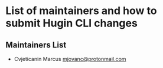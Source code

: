 # List of maintainers and how to submit Hugin CLI changes

## Maintainers List

- Cvjeticanin Marcus <mjovanc@protonmail.com>